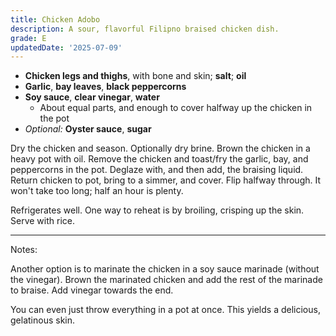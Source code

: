 ```yaml
---
title: Chicken Adobo
description: A sour, flavorful Filipno braised chicken dish.
grade: E
updatedDate: '2025-07-09'
---
```


- **Chicken legs and thighs**, with bone and skin; **salt**; **oil**
- **Garlic**, **bay leaves**, **black peppercorns**
- **Soy sauce**, **clear vinegar**, **water**
    - About equal parts, and enough to cover halfway up the chicken in the pot
- *Optional:* **Oyster sauce**, **sugar**

Dry the chicken and season. Optionally dry brine. Brown the chicken in a heavy pot with oil. Remove the chicken and toast/fry the garlic, bay, and peppercorns in the pot. Deglaze with, and then add, the braising liquid. Return chicken to pot, bring to a simmer, and cover. Flip halfway through. It won't take too long; half an hour is plenty.

Refrigerates well. One way to reheat is by broiling, crisping up the skin. Serve with rice.

***
Notes:

Another option is to marinate the chicken in a soy sauce marinade (without the vinegar). Brown the marinated chicken and add the rest of the marinade to braise. Add vinegar towards the end.
 
You can even just throw everything in a pot at once. This yields a delicious, gelatinous skin. 

